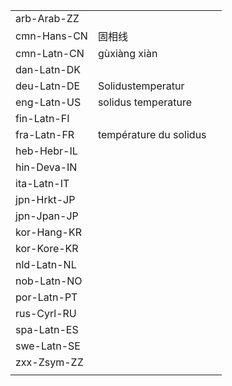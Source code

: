 | | | |
|-|-|-|
| arb-Arab-ZZ |  |  |
| cmn-Hans-CN | 固相线 |  |
| cmn-Latn-CN | gùxiàng xiàn |  |
| dan-Latn-DK |  |  |
| deu-Latn-DE | Solidustemperatur |  |
| eng-Latn-US | solidus temperature |  |
| fin-Latn-FI |  |  |
| fra-Latn-FR | température du solidus |  |
| heb-Hebr-IL |  |  |
| hin-Deva-IN |  |  |
| ita-Latn-IT |  |  |
| jpn-Hrkt-JP |  |  |
| jpn-Jpan-JP |  |  |
| kor-Hang-KR |  |  |
| kor-Kore-KR |  |  |
| nld-Latn-NL |  |  |
| nob-Latn-NO |  |  |
| por-Latn-PT |  |  |
| rus-Cyrl-RU |  |  |
| spa-Latn-ES |  |  |
| swe-Latn-SE |  |  |
| zxx-Zsym-ZZ |  |  |
|  |  |  |
